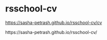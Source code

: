# rsschool-cv
https://sasha-petrash.github.io/rsschool-cv/cv
<p>https://sasha-petrash.github.io/rsschool-cv/</p>

